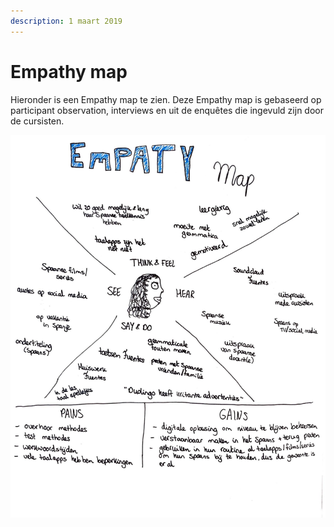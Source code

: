 ```yaml
---
description: 1 maart 2019
---
```


# Empathy map

Hieronder is een Empathy map te zien. Deze Empathy map is gebaseerd op participant observation, interviews en uit de enquêtes die ingevuld zijn door de cursisten. 

![](../../.gitbook/assets/scan-7-may-2019-4-12-1.jpg)

